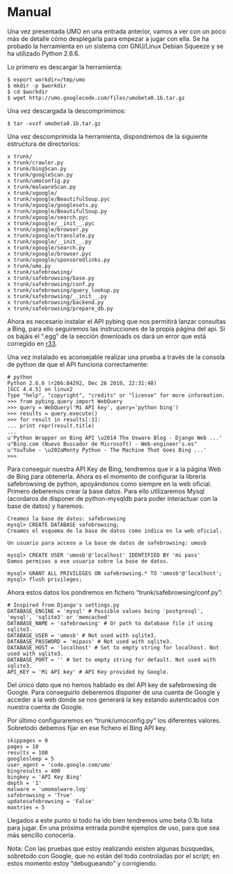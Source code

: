 # Manual #

Una vez presentada UMO en una entrada anterior, vamos a ver con un poco más de detalle cómo desplegarla para empezar a jugar con ella. Se ha probado la herramienta en un sistema con GNU/Linux Debian Squeeze y se ha utilizado Python 2.6.6.

Lo primero es descargar la herramienta:

```
$ export workdir=/tmp/umo
$ mkdir -p $workdir
$ cd $workdir
$ wget http://umo.googlecode.com/files/umobeta0.1b.tar.gz
```

Una vez descargada la descomprimimos:

```
$ tar -xvzf umobeta0.1b.tar.gz
```

Una vez descomprimida la herramienta, dispondremos de la siguiente estructura de directorios:

```
x trunk/
x trunk/crawler.py
x trunk/bingScan.py
x trunk/googleScan.py
x trunk/umoconfig.py
x trunk/malwareScan.py
x trunk/xgoogle/
x trunk/xgoogle/BeautifulSoup.pyc
x trunk/xgoogle/googlesets.py
x trunk/xgoogle/BeautifulSoup.py
x trunk/xgoogle/search.pyc
x trunk/xgoogle/__init__.pyc
x trunk/xgoogle/browser.py
x trunk/xgoogle/translate.py
x trunk/xgoogle/__init__.py
x trunk/xgoogle/search.py
x trunk/xgoogle/browser.pyc
x trunk/xgoogle/sponsoredlinks.py
x trunk/umo.py
x trunk/safebrowsing/
x trunk/safebrowsing/base.py
x trunk/safebrowsing/conf.py
x trunk/safebrowsing/query_lookup.py
x trunk/safebrowsing/__init__.py
x trunk/safebrowsing/backend.py
x trunk/safebrowsing/prepare_db.py
```

Ahora es necesario instalar el API pybing que nos permitirá lanzar consultas a Bing, para ello seguiremos las instrucciones de la propia página del api. Si os bajáis el “.egg” de la sección downloads os dará un error que está corregido en [r33](https://code.google.com/p/umo/source/detail?r=33).

Una vez instalado es aconsejable realizar una prueba a través de la consola de python de que el API funciona correctamente:

```
# python
Python 2.6.6 (r266:84292, Dec 26 2010, 22:31:48)
[GCC 4.4.5] on linux2
Type "help", "copyright", "credits" or "license" for more information.
>>> from pybing.query import WebQuery
>>> query = WebQuery('Mi API key', query='python bing')
>>> results = query.execute()
>>> for result in results[:3]:
... print repr(result.title)
...
u'Python Wrapper on Bing API \u2014 The Usware Blog - Django Web ...'
u"Bing.com (Nuevo Buscador de Microsoft) - Web-engineer's.es"
u'YouTube - \u202aMonty Python - The Machine That Goes Bing ...'
>>>
```

Para conseguir nuestra API Key de Bing, tendremos que ir a la página Web de Bing para obtenerla. Ahora es el momento de configurar la librería safebrowsing de python, apoyándonos como siempre en la web oficial. Primero deberemos crear la base datos. Para ello utilizaremos Mysql (acordaros de disponer de python-mysqldb para poder interactuar con la base de datos) y haremos:

```
Creamos la base de datos: safebrowsing
mysql> CREATE DATABASE safebrowsing;
Creamos el esquema de la base de datos como indica en la web oficial.

Un usuario para acceso a la base de datos de safebrowsing: umosb

mysql> CREATE USER 'umosb'@'localhost' IDENTIFIED BY 'mi pass'
Damos permisos a ese usuario sobre la base de datos.

mysql> GRANT ALL PRIVILEGES ON safebrowsing.* TO 'umosb'@'localhost';
mysql> flush privileges;
```

Ahora estos datos los pondremos en fichero “trunk/safebrowsing/conf.py”:

```
# Inspired from Django's settings.py
DATABASE_ENGINE = 'mysql' # Possible values being 'postgresql', 'mysql', 'sqlite3' or 'memcached'
DATABASE_NAME = 'safebrowsing' # Or path to database file if using sqlite3.
DATABASE_USER = 'umosb' # Not used with sqlite3.
DATABASE_PASSWORD = 'mipass' # Not used with sqlite3.
DATABASE_HOST = 'localhost' # Set to empty string for localhost. Not used with sqlite3.
DATABASE_PORT = '' # Set to empty string for default. Not used with sqlite3.
API_KEY = 'Mi API key' # API Key provided by Google.
```

Del único dato que no hemos hablado es del API key de safebrowsing de Google. Para conseguirlo deberemos disponer de una cuenta de Google y acceder a la web donde se nos generará la key estando autenticados con nuestra cuenta de Google.

Por último configuraremos en “trunk/umoconfig.py” los diferentes valores. Sobretodo debemos fijar en ese fichero el Bing API key.

```
skippages = 0
pages = 10
results = 100
googlesleep = 5
user_agent = 'code.google.com/umo'
bingresults = 400
bingkey = 'API Key Bing'
depth = '1'
malware = 'umomalware.log'
safebrowsing = 'True'
updatesafebrowsing = 'False'
maxtries = 5
```

Llegados a este punto si todo ha ido bien tendremos umo beta 0.1b lista para jugar. En una próxima entrada pondré ejemplos de uso, para que sea más sencillo conocerla.

Nota: Con las pruebas que estoy realizando existen algunas búsquedas, sobretodo con Google, que no están del todo controladas por el script; en estos momento estoy “debugueando” y corrigiendo.